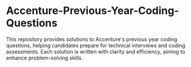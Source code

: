 # Accenture-Previous-Year-Coding-Questions
This repository provides solutions to Accenture's previous year coding questions, helping candidates prepare for technical interviews and coding assessments. Each solution is written with clarity and efficiency, aiming to enhance problem-solving skills.
